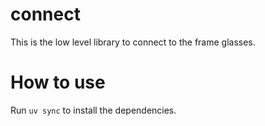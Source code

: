 # connect

This is the low level library to connect to the frame glasses.

# How to use

Run `uv sync` to install the dependencies.



